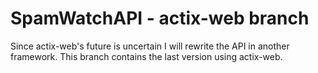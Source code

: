 # SpamWatchAPI - actix-web branch

Since actix-web's future is uncertain I will rewrite the API in another framework. This branch contains the last version using actix-web.
